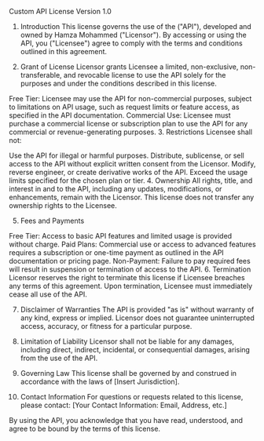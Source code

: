 Custom API License
Version 1.0

1. Introduction
This license governs the use of the ("API"), developed and owned by Hamza Mohammed ("Licensor"). By accessing or using the API, you ("Licensee") agree to comply with the terms and conditions outlined in this agreement.

2. Grant of License
Licensor grants Licensee a limited, non-exclusive, non-transferable, and revocable license to use the API solely for the purposes and under the conditions described in this license.

Free Tier: Licensee may use the API for non-commercial purposes, subject to limitations on API usage, such as request limits or feature access, as specified in the API documentation.
Commercial Use: Licensee must purchase a commercial license or subscription plan to use the API for any commercial or revenue-generating purposes.
3. Restrictions
Licensee shall not:

Use the API for illegal or harmful purposes.
Distribute, sublicense, or sell access to the API without explicit written consent from the Licensor.
Modify, reverse engineer, or create derivative works of the API.
Exceed the usage limits specified for the chosen plan or tier.
4. Ownership
All rights, title, and interest in and to the API, including any updates, modifications, or enhancements, remain with the Licensor. This license does not transfer any ownership rights to the Licensee.

5. Fees and Payments

Free Tier: Access to basic API features and limited usage is provided without charge.
Paid Plans: Commercial use or access to advanced features requires a subscription or one-time payment as outlined in the API documentation or pricing page.
Non-Payment: Failure to pay required fees will result in suspension or termination of access to the API.
6. Termination
Licensor reserves the right to terminate this license if Licensee breaches any terms of this agreement. Upon termination, Licensee must immediately cease all use of the API.

7. Disclaimer of Warranties
The API is provided "as is" without warranty of any kind, express or implied. Licensor does not guarantee uninterrupted access, accuracy, or fitness for a particular purpose.

8. Limitation of Liability
Licensor shall not be liable for any damages, including direct, indirect, incidental, or consequential damages, arising from the use of the API.

9. Governing Law
This license shall be governed by and construed in accordance with the laws of [Insert Jurisdiction].

10. Contact Information
For questions or requests related to this license, please contact:
[Your Contact Information: Email, Address, etc.]

By using the API, you acknowledge that you have read, understood, and agree to be bound by the terms of this license.
